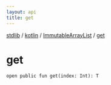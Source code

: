 ```yaml
---
layout: api
title: get
---
```

[stdlib](../../index.md) / [kotlin](../index.md) / [ImmutableArrayList](index.md) / [get](get.md)

# get

```
open public fun get(index: Int): T
```
